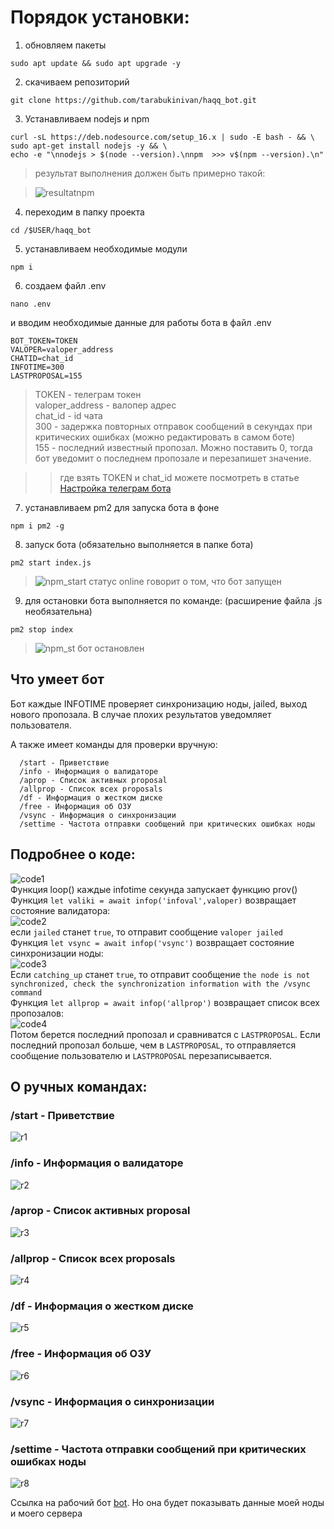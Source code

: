 # Порядок установки: #
1. обновляем пакеты
```
sudo apt update && sudo apt upgrade -y
```
2. скачиваем репозиторий
```
git clone https://github.com/tarabukinivan/haqq_bot.git
```
3. Устанавливаем nodejs и npm
```
curl -sL https://deb.nodesource.com/setup_16.x | sudo -E bash - && \
sudo apt-get install nodejs -y && \
echo -e "\nnodejs > $(node --version).\nnpm  >>> v$(npm --version).\n"
```
> результат выполнения должен быть примерно такой:

> ![resultatnpm](https://user-images.githubusercontent.com/56988566/195841827-4764e964-0a8a-4ebd-b867-1cd641280008.png)

4. переходим в папку проекта
```
cd /$USER/haqq_bot
```
5. устанавливаем необходимые модули
```
npm i
```
6. создаем файл .env 
```
nano .env
```
и вводим необходимые данные для работы бота в файл .env
```
BOT_TOKEN=TOKEN
VALOPER=valoper_address
CHATID=chat_id
INFOTIME=300
LASTPROPOSAL=155
```
> TOKEN - телеграм токен <br>
> valoper_address - валопер адрес <br>
> chat_id - id чата <br>
> 300 - задержка повторных отправок сообщений в секундах при критических ошибках (можно редактировать в самом боте) <br>
> 155 - последний известный пропозал. Можно поставить 0, тогда бот уведомит о последнем пропозале и перезапишет значение.

>> где взять TOKEN и chat_id можете посмотреть в статье [Настройка телеграм бота](https://nodera.org/panic_bot#gugm)
7. устанавливаем pm2 для запуска бота в фоне
```
npm i pm2 -g
```
8. запуск бота (обязательно выполняется в папке бота)
```
pm2 start index.js
```
> ![npm_start](https://user-images.githubusercontent.com/56988566/195844549-5aaae4d7-af1a-44d2-acb0-eaeb207d14a6.png)
> статус online говорит о том, что бот запущен
9. для остановки бота выполняется по команде: (расширение файла .js необязательна)
```
pm2 stop index
```
> ![npm_st](https://user-images.githubusercontent.com/56988566/195845413-1b9281d9-df54-4e59-9a0e-0a2a9a85c914.png)
> бот остановлен

## Что умеет бот

Бот каждые INFOTIME проверяет синхронизацию ноды, jailed, выход нового пропозала. В случае плохих результатов уведомляет пользователя. <br>

А также имеет команды для проверки вручную:
```
  /start - Приветствие
  /info - Информация о валидаторе
  /aprop - Список активных proposal
  /allprop - Список всех proposals
  /df - Информация о жестком диске
  /free - Информация об ОЗУ
  /vsync - Информация о синхронизации
  /settime - Частота отправки сообщений при критических ошибках ноды
```

## Подробнее о коде:
![code1](https://user-images.githubusercontent.com/56988566/195885061-f047239e-be13-4637-addd-223c462700b6.png) <br>
Функция loop() каждые infotime секунда запускает функцию prov() <br>
Функция `let valiki = await infop('infoval',valoper)` возвращает состояние валидатора: <br>
![code2](https://user-images.githubusercontent.com/56988566/195886216-6ae6ee2b-c077-4a14-9d23-63993f0ea7e2.png) <br>
если `jailed` станет `true`, то отправит сообщение `valoper jailed` <br>
Функция `let vsync = await infop('vsync')` возвращает состояние синхронизации ноды: <br>
![code3](https://user-images.githubusercontent.com/56988566/195887012-69145bd2-e71b-463e-86b6-56bc92dad1ef.png) <br>
Если `catching_up` станет `true`, то отправит сообщение `the node is not synchronized, check the synchronization information with the /vsync command` <br>
Функция `let allprop = await infop('allprop')` возвращает список всех пропозалов:  <br>
![code4](https://user-images.githubusercontent.com/56988566/195887982-113516e4-e1db-42e1-afd7-94f14672b222.png)  <br>
Потом берется последний пропозал и сравниватся с `LASTPROPOSAL`. Если последний пропозал больше, чем в `LASTPROPOSAL`, то отправляется сообщение пользователю и `LASTPROPOSAL` перезаписывается.
## О ручных командах:
### /start - Приветствие
![r1](https://user-images.githubusercontent.com/56988566/195889424-8ed1cd75-29fe-478c-b605-8782ff685339.png)
### /info - Информация о валидаторе
![r2](https://user-images.githubusercontent.com/56988566/195889673-c1ce7375-ac7f-4663-9574-58eb54a1ea81.png)
### /aprop - Список активных proposal
![r3](https://user-images.githubusercontent.com/56988566/195890052-affac785-41a1-4923-bc12-c019accad3ed.png)
### /allprop - Список всех proposals
![r4](https://user-images.githubusercontent.com/56988566/195890241-95892ae6-3a3b-49e7-98dc-bbe741d47e52.png)
### /df - Информация о жестком диске
![r5](https://user-images.githubusercontent.com/56988566/195890492-58c9f148-cb7e-4099-b014-c8b42679efdb.png)
### /free - Информация об ОЗУ
![r6](https://user-images.githubusercontent.com/56988566/195890750-545afafd-f0d9-46d1-b914-271bfe5980ba.png)
### /vsync - Информация о синхронизации
![r7](https://user-images.githubusercontent.com/56988566/195890968-c06ce3ee-4f05-41a3-9cb6-030acc0a537c.png)
### /settime - Частота отправки сообщений при критических ошибках ноды
![r8](https://user-images.githubusercontent.com/56988566/195891234-2e22a9f7-8e35-46fe-b4e6-91e4ad5dfb6f.png)

Ссылка на рабочий бот [bot](https://t.me/haqq_test_bot). Но она будет показывать данные моей ноды и моего сервера

